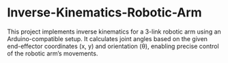 # Inverse-Kinematics-Robotic-Arm
This project implements inverse kinematics for a 3-link robotic arm using an Arduino-compatible setup. It calculates joint angles based on the given end-effector coordinates (x, y) and orientation (θ), enabling precise control of the robotic arm’s movements.
